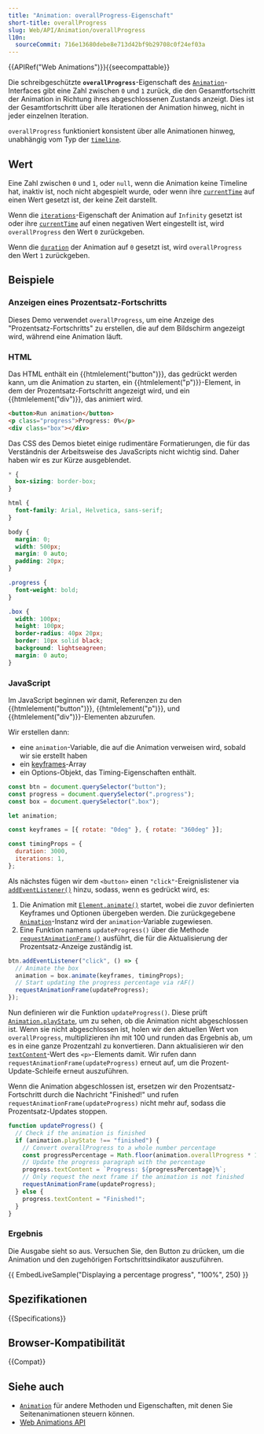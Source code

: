 ```yaml
---
title: "Animation: overallProgress-Eigenschaft"
short-title: overallProgress
slug: Web/API/Animation/overallProgress
l10n:
  sourceCommit: 716e13680debe8e713d42bf9b29708c0f24ef03a
---
```


{{APIRef("Web Animations")}}{{seecompattable}}

Die schreibgeschützte **`overallProgress`**-Eigenschaft des [`Animation`](/de/docs/Web/API/Animation)-Interfaces gibt eine Zahl zwischen `0` und `1` zurück, die den Gesamtfortschritt der Animation in Richtung ihres abgeschlossenen Zustands anzeigt. Dies ist der Gesamtfortschritt über alle Iterationen der Animation hinweg, nicht in jeder einzelnen Iteration.

`overallProgress` funktioniert konsistent über alle Animationen hinweg, unabhängig vom Typ der [`timeline`](/de/docs/Web/API/AnimationTimeline).

## Wert

Eine Zahl zwischen `0` und `1`, oder `null`, wenn die Animation keine Timeline hat, inaktiv ist, noch nicht abgespielt wurde, oder wenn ihre [`currentTime`](/de/docs/Web/API/Animation/currentTime) auf einen Wert gesetzt ist, der keine Zeit darstellt.

Wenn die [`iterations`](/de/docs/Web/API/KeyframeEffect/KeyframeEffect#iterations)-Eigenschaft der Animation auf `Infinity` gesetzt ist oder ihre [`currentTime`](/de/docs/Web/API/Animation/currentTime) auf einen negativen Wert eingestellt ist, wird `overallProgress` den Wert `0` zurückgeben.

Wenn die [`duration`](/de/docs/Web/API/KeyframeEffect/KeyframeEffect#duration) der Animation auf `0` gesetzt ist, wird `overallProgress` den Wert `1` zurückgeben.

## Beispiele

### Anzeigen eines Prozentsatz-Fortschritts

Dieses Demo verwendet `overallProgress`, um eine Anzeige des "Prozentsatz-Fortschritts" zu erstellen, die auf dem Bildschirm angezeigt wird, während eine Animation läuft.

### HTML

Das HTML enthält ein {{htmlelement("button")}}, das gedrückt werden kann, um die Animation zu starten, ein {{htmlelement("p")}}-Element, in dem der Prozentsatz-Fortschritt angezeigt wird, und ein {{htmlelement("div")}}, das animiert wird.

```html
<button>Run animation</button>
<p class="progress">Progress: 0%</p>
<div class="box"></div>
```

Das CSS des Demos bietet einige rudimentäre Formatierungen, die für das Verständnis der Arbeitsweise des JavaScripts nicht wichtig sind. Daher haben wir es zur Kürze ausgeblendet.

```css hidden
* {
  box-sizing: border-box;
}

html {
  font-family: Arial, Helvetica, sans-serif;
}

body {
  margin: 0;
  width: 500px;
  margin: 0 auto;
  padding: 20px;
}

.progress {
  font-weight: bold;
}

.box {
  width: 100px;
  height: 100px;
  border-radius: 40px 20px;
  border: 10px solid black;
  background: lightseagreen;
  margin: 0 auto;
}
```

### JavaScript

Im JavaScript beginnen wir damit, Referenzen zu den {{htmlelement("button")}}, {{htmlelement("p")}}, und {{htmlelement("div")}}-Elementen abzurufen.

Wir erstellen dann:

- eine `animation`-Variable, die auf die Animation verweisen wird, sobald wir sie erstellt haben
- ein [keyframes](/de/docs/Web/API/Web_Animations_API/Keyframe_Formats)-Array
- ein Options-Objekt, das Timing-Eigenschaften enthält.

```js
const btn = document.querySelector("button");
const progress = document.querySelector(".progress");
const box = document.querySelector(".box");

let animation;

const keyframes = [{ rotate: "0deg" }, { rotate: "360deg" }];

const timingProps = {
  duration: 3000,
  iterations: 1,
};
```

Als nächstes fügen wir dem `<button>` einen `"click"`-Ereignislistener via [`addEventListener()`](/de/docs/Web/API/EventTarget/addEventListener) hinzu, sodass, wenn es gedrückt wird, es:

1. Die Animation mit [`Element.animate()`](/de/docs/Web/API/Element/animate) startet, wobei die zuvor definierten Keyframes und Optionen übergeben werden. Die zurückgegebene [`Animation`](/de/docs/Web/API/Animation)-Instanz wird der `animation`-Variable zugewiesen.
2. Eine Funktion namens `updateProgress()` über die Methode [`requestAnimationFrame()`](/de/docs/Web/API/Window/requestAnimationFrame) ausführt, die für die Aktualisierung der Prozentsatz-Anzeige zuständig ist.

```js
btn.addEventListener("click", () => {
  // Animate the box
  animation = box.animate(keyframes, timingProps);
  // Start updating the progress percentage via rAF()
  requestAnimationFrame(updateProgress);
});
```

Nun definieren wir die Funktion `updateProgress()`. Diese prüft [`Animation.playState`](/de/docs/Web/API/Animation/playState), um zu sehen, ob die Animation nicht abgeschlossen ist. Wenn sie nicht abgeschlossen ist, holen wir den aktuellen Wert von `overallProgress`, multiplizieren ihn mit 100 und runden das Ergebnis ab, um es in eine ganze Prozentzahl zu konvertieren. Dann aktualisieren wir den [`textContent`](/de/docs/Web/API/Node/textContent)-Wert des `<p>`-Elements damit. Wir rufen dann `requestAnimationFrame(updateProgress)` erneut auf, um die Prozent-Update-Schleife erneut auszuführen.

Wenn die Animation abgeschlossen ist, ersetzen wir den Prozentsatz-Fortschritt durch die Nachricht "Finished!" und rufen `requestAnimationFrame(updateProgress)` nicht mehr auf, sodass die Prozentsatz-Updates stoppen.

```js
function updateProgress() {
  // Check if the animation is finished
  if (animation.playState !== "finished") {
    // Convert overallProgress to a whole number percentage
    const progressPercentage = Math.floor(animation.overallProgress * 100);
    // Update the progress paragraph with the percentage
    progress.textContent = `Progress: ${progressPercentage}%`;
    // Only request the next frame if the animation is not finished
    requestAnimationFrame(updateProgress);
  } else {
    progress.textContent = "Finished!";
  }
}
```

### Ergebnis

Die Ausgabe sieht so aus. Versuchen Sie, den Button zu drücken, um die Animation und den zugehörigen Fortschrittsindikator auszuführen.

{{ EmbedLiveSample("Displaying a percentage progress", "100%", 250) }}

## Spezifikationen

{{Specifications}}

## Browser-Kompatibilität

{{Compat}}

## Siehe auch

- [`Animation`](/de/docs/Web/API/Animation) für andere Methoden und Eigenschaften, mit denen Sie Seitenanimationen steuern können.
- [Web Animations API](/de/docs/Web/API/Web_Animations_API)
